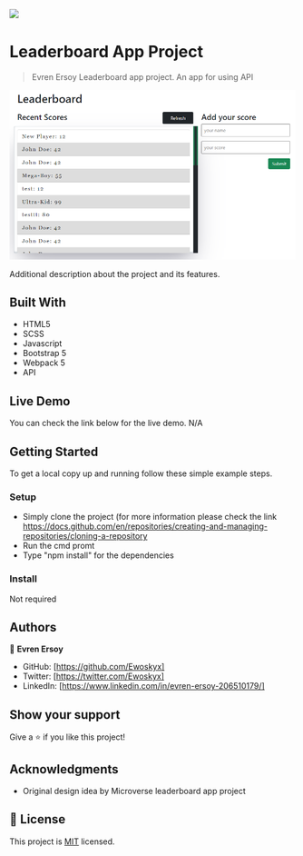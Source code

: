 ![](https://img.shields.io/badge/Microverse-blueviolet)

# Leaderboard App Project

> Evren Ersoy  Leaderboard app project. An app for using API

![screenshot](./lb-1.PNG)<br />


Additional description about the project and its features.

## Built With

- HTML5 
- SCSS
- Javascript
- Bootstrap 5
- Webpack 5
- API


## Live Demo

You can check the link below for the live demo.
N/A


## Getting Started

To get a local copy up and running follow these simple example steps.

### Setup
- Simply clone the project (for more information please check the link https://docs.github.com/en/repositories/creating-and-managing-repositories/cloning-a-repository
- Run the cmd promt
- Type "npm install" for the dependencies

### Install

Not required



## Authors

👤 **Evren Ersoy**

- GitHub: [https://github.com/Ewoskyx]
- Twitter: [https://twitter.com/Ewoskyx]
- LinkedIn: [https://www.linkedin.com/in/evren-ersoy-206510179/]

## Show your support

Give a ⭐️ if you like this project!

## Acknowledgments

- Original design idea by Microverse leaderboard app project


## 📝 License
This project is [MIT](./MIT.md) licensed.